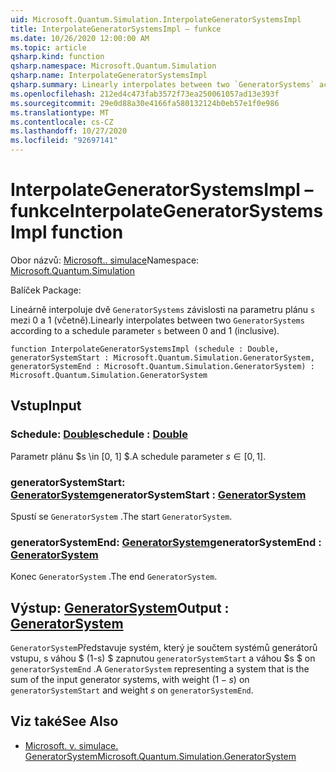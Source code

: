 ```yaml
---
uid: Microsoft.Quantum.Simulation.InterpolateGeneratorSystemsImpl
title: InterpolateGeneratorSystemsImpl – funkce
ms.date: 10/26/2020 12:00:00 AM
ms.topic: article
qsharp.kind: function
qsharp.namespace: Microsoft.Quantum.Simulation
qsharp.name: InterpolateGeneratorSystemsImpl
qsharp.summary: Linearly interpolates between two `GeneratorSystems` according to a schedule parameter `s` between 0 and 1 (inclusive).
ms.openlocfilehash: 212ed4c473fab3572f73ea250061057ad13e393f
ms.sourcegitcommit: 29e0d88a30e4166fa580132124b0eb57e1f0e986
ms.translationtype: MT
ms.contentlocale: cs-CZ
ms.lasthandoff: 10/27/2020
ms.locfileid: "92697141"
---
```

# <a name="interpolategeneratorsystemsimpl-function"></a><span data-ttu-id="3359a-102">InterpolateGeneratorSystemsImpl – funkce</span><span class="sxs-lookup"><span data-stu-id="3359a-102">InterpolateGeneratorSystemsImpl function</span></span>

<span data-ttu-id="3359a-103">Obor názvů: [Microsoft.. simulace](xref:Microsoft.Quantum.Simulation)</span><span class="sxs-lookup"><span data-stu-id="3359a-103">Namespace: [Microsoft.Quantum.Simulation](xref:Microsoft.Quantum.Simulation)</span></span>

<span data-ttu-id="3359a-104">Balíček [](https://nuget.org/packages/)</span><span class="sxs-lookup"><span data-stu-id="3359a-104">Package: [](https://nuget.org/packages/)</span></span>


<span data-ttu-id="3359a-105">Lineárně interpoluje dvě `GeneratorSystems` závislosti na parametru plánu `s` mezi 0 a 1 (včetně).</span><span class="sxs-lookup"><span data-stu-id="3359a-105">Linearly interpolates between two `GeneratorSystems` according to a schedule parameter `s` between 0 and 1 (inclusive).</span></span>

```qsharp
function InterpolateGeneratorSystemsImpl (schedule : Double, generatorSystemStart : Microsoft.Quantum.Simulation.GeneratorSystem, generatorSystemEnd : Microsoft.Quantum.Simulation.GeneratorSystem) : Microsoft.Quantum.Simulation.GeneratorSystem
```


## <a name="input"></a><span data-ttu-id="3359a-106">Vstup</span><span class="sxs-lookup"><span data-stu-id="3359a-106">Input</span></span>

### <a name="schedule--double"></a><span data-ttu-id="3359a-107">Schedule: [Double](xref:microsoft.quantum.lang-ref.double)</span><span class="sxs-lookup"><span data-stu-id="3359a-107">schedule : [Double](xref:microsoft.quantum.lang-ref.double)</span></span>

<span data-ttu-id="3359a-108">Parametr plánu $s \in [0, 1] $.</span><span class="sxs-lookup"><span data-stu-id="3359a-108">A schedule parameter $s\in[0,1]$.</span></span>


### <a name="generatorsystemstart--generatorsystem"></a><span data-ttu-id="3359a-109">generatorSystemStart: [GeneratorSystem](xref:Microsoft.Quantum.Simulation.GeneratorSystem)</span><span class="sxs-lookup"><span data-stu-id="3359a-109">generatorSystemStart : [GeneratorSystem](xref:Microsoft.Quantum.Simulation.GeneratorSystem)</span></span>

<span data-ttu-id="3359a-110">Spustí se `GeneratorSystem` .</span><span class="sxs-lookup"><span data-stu-id="3359a-110">The start `GeneratorSystem`.</span></span>


### <a name="generatorsystemend--generatorsystem"></a><span data-ttu-id="3359a-111">generatorSystemEnd: [GeneratorSystem](xref:Microsoft.Quantum.Simulation.GeneratorSystem)</span><span class="sxs-lookup"><span data-stu-id="3359a-111">generatorSystemEnd : [GeneratorSystem](xref:Microsoft.Quantum.Simulation.GeneratorSystem)</span></span>

<span data-ttu-id="3359a-112">Konec `GeneratorSystem` .</span><span class="sxs-lookup"><span data-stu-id="3359a-112">The end `GeneratorSystem`.</span></span>



## <a name="output--generatorsystem"></a><span data-ttu-id="3359a-113">Výstup: [GeneratorSystem](xref:Microsoft.Quantum.Simulation.GeneratorSystem)</span><span class="sxs-lookup"><span data-stu-id="3359a-113">Output : [GeneratorSystem](xref:Microsoft.Quantum.Simulation.GeneratorSystem)</span></span>

<span data-ttu-id="3359a-114">`GeneratorSystem`Představuje systém, který je součtem systémů generátorů vstupu, s váhou $ (1-s) $ zapnutou `generatorSystemStart` a váhou $s $ on `generatorSystemEnd` .</span><span class="sxs-lookup"><span data-stu-id="3359a-114">A `GeneratorSystem` representing a system that is the sum of the input generator systems, with weight $(1-s)$ on `generatorSystemStart` and weight $s$ on `generatorSystemEnd`.</span></span>

## <a name="see-also"></a><span data-ttu-id="3359a-115">Viz také</span><span class="sxs-lookup"><span data-stu-id="3359a-115">See Also</span></span>

- [<span data-ttu-id="3359a-116">Microsoft. v. simulace. GeneratorSystem</span><span class="sxs-lookup"><span data-stu-id="3359a-116">Microsoft.Quantum.Simulation.GeneratorSystem</span></span>](xref:Microsoft.Quantum.Simulation.GeneratorSystem)